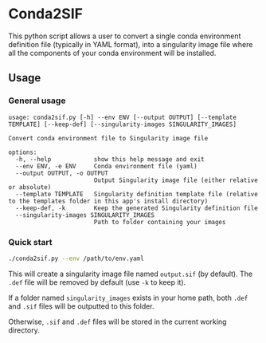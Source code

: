 # Conda2SIF

This python script allows a user to convert a single conda environment definition file (typically in YAML format), into a singularity image file where all the components of your conda environment will be installed.

## Usage

### General usage

```
usage: conda2sif.py [-h] --env ENV [--output OUTPUT] [--template TEMPLATE] [--keep-def] [--singularity-images SINGULARITY_IMAGES]

Convert conda environment file to Singularity image file

options:
  -h, --help            show this help message and exit
  --env ENV, -e ENV     Conda environment file (yaml)
  --output OUTPUT, -o OUTPUT
                        Output Singularity image file (either relative or absolute)
  --template TEMPLATE   Singularity definition template file (relative to the templates folder in this app's install directory)
  --keep-def, -k        Keep the generated Singularity definition file
  --singularity-images SINGULARITY_IMAGES
                        Path to folder containing your images
```

### Quick start

```bash
./conda2sif.py --env /path/to/env.yaml
```

This will create a singularity image file named `output.sif` (by default).
The `.def` file will be removed by default (use `-k` to keep it).

If a folder named `singularity_images` exists in your home path, both `.def` and `.sif` files will be outputted to this folder.

Otherwise, `.sif` and `.def` files will be stored in the current working directory.